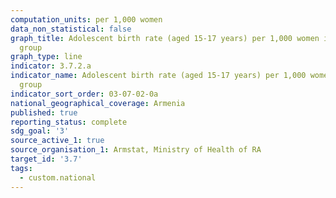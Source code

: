 ```yaml
---
computation_units: per 1,000 women
data_non_statistical: false
graph_title: Adolescent birth rate (aged 15-17 years) per 1,000 women in that age
  group
graph_type: line
indicator: 3.7.2.a
indicator_name: Adolescent birth rate (aged 15-17 years) per 1,000 women in that age
  group
indicator_sort_order: 03-07-02-0a
national_geographical_coverage: Armenia
published: true
reporting_status: complete
sdg_goal: '3'
source_active_1: true
source_organisation_1: Armstat, Ministry of Health of RA
target_id: '3.7'
tags:
  - custom.national
---
```

